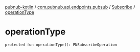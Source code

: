[pubnub-kotlin](../../index.md) / [com.pubnub.api.endpoints.pubsub](../index.md) / [Subscribe](index.md) / [operationType](./operation-type.md)

# operationType

`protected fun operationType(): PNSubscribeOperation`